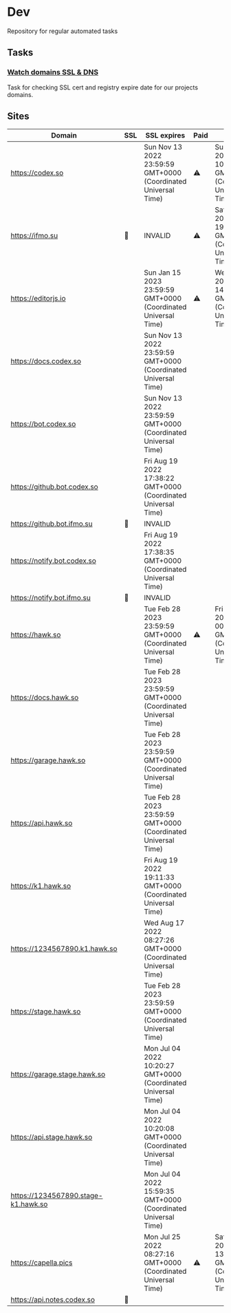 # Dev

Repository for regular automated tasks

## Tasks

### [Watch domains SSL & DNS](.github/workflows/watch-domains-ssl-dns.yml)

Task for checking SSL cert and registry expire date for our projects domains.

## Sites

| Domain | SSL | SSL expires | Paid | Paid till |
| - | - | - | - | - |
| https://codex.so |  | Sun Nov 13 2022 23:59:59 GMT+0000 (Coordinated Universal Time) | ⚠️ | Sun Dec 18 2022 10:47:03 GMT+0000 (Coordinated Universal Time) |
| https://ifmo.su | 🧨 | INVALID | ⚠️ | Sat Mar 25 2023 19:00:16 GMT+0000 (Coordinated Universal Time) |
| https://editorjs.io |  | Sun Jan 15 2023 23:59:59 GMT+0000 (Coordinated Universal Time) | ⚠️ | Wed Oct 04 2023 14:59:28 GMT+0000 (Coordinated Universal Time) |
| https://docs.codex.so |  | Sun Nov 13 2022 23:59:59 GMT+0000 (Coordinated Universal Time) |  |  |
| https://bot.codex.so |  | Sun Nov 13 2022 23:59:59 GMT+0000 (Coordinated Universal Time) |  |  |
| https://github.bot.codex.so |  | Fri Aug 19 2022 17:38:22 GMT+0000 (Coordinated Universal Time) |  |  |
| https://github.bot.ifmo.su | 🧨 | INVALID |  |  |
| https://notify.bot.codex.so |  | Fri Aug 19 2022 17:38:35 GMT+0000 (Coordinated Universal Time) |  |  |
| https://notify.bot.ifmo.su | 🧨 | INVALID |  |  |
| https://hawk.so |  | Tue Feb 28 2023 23:59:59 GMT+0000 (Coordinated Universal Time) | ⚠️ | Fri Jun 17 2022 00:00:00 GMT+0000 (Coordinated Universal Time) |
| https://docs.hawk.so |  | Tue Feb 28 2023 23:59:59 GMT+0000 (Coordinated Universal Time) |  |  |
| https://garage.hawk.so |  | Tue Feb 28 2023 23:59:59 GMT+0000 (Coordinated Universal Time) |  |  |
| https://api.hawk.so |  | Tue Feb 28 2023 23:59:59 GMT+0000 (Coordinated Universal Time) |  |  |
| https://k1.hawk.so |  | Fri Aug 19 2022 19:11:33 GMT+0000 (Coordinated Universal Time) |  |  |
| https://1234567890.k1.hawk.so |  | Wed Aug 17 2022 08:27:26 GMT+0000 (Coordinated Universal Time) |  |  |
| https://stage.hawk.so |  | Tue Feb 28 2023 23:59:59 GMT+0000 (Coordinated Universal Time) |  |  |
| https://garage.stage.hawk.so |  | Mon Jul 04 2022 10:20:27 GMT+0000 (Coordinated Universal Time) |  |  |
| https://api.stage.hawk.so |  | Mon Jul 04 2022 10:20:08 GMT+0000 (Coordinated Universal Time) |  |  |
| https://1234567890.stage-k1.hawk.so |  | Mon Jul 04 2022 15:59:35 GMT+0000 (Coordinated Universal Time) |  |  |
| https://capella.pics |  | Mon Jul 25 2022 08:27:16 GMT+0000 (Coordinated Universal Time) | ⚠️ | Sat Nov 26 2022 13:30:27 GMT+0000 (Coordinated Universal Time) |
| https://api.notes.codex.so | 🧨 |  |  |  |
